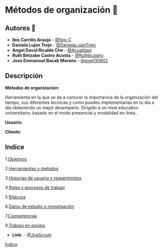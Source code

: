 

# Métodos de organización :notebook:

## Autores :pencil:
* **Ibis Carrillo Araujo** - [@Ibis-C](https://github.com/Ibis-C "@Ibis-C")
* **Daniela Lujan Trejo** - [@DanielaLujanTrejo](https://github.com/DanielaLujanTrejo "@DanielaLujanTrejo") 
* **Angel David Ricalde Che** - [@Acuablast](https://github.com/Acuablast "@JAcuablast")
* **Ruth Betzabe Castro Acosta** - [@Ruthbcastro](https://github.com/Ruthbcastro "@Ruthbcastro")
* **Jose Emmanuel Bacab Moreno** - [@jose130802](https://github.com/jose130802 "jose130802")
## Descripción
**Métodos de organización:**

Herramienta en la que se da a conocer la importancia de la organización del tiempo, sus diferentes técnicas y como puedes implementarlas en tu día a día obteniendo un mejor desempeño. Dirigido a un nivel educativo universitario, basado en el modo presencial y modalidad en línea..

**Usuario:**


**Cliente:**




## Indice


1.[Objetivos](https://github.com/Ibis-C/Metodos-de-organizaci-n/blob/Daniela-Lujan/Documentacion/1.%20Objetivos.md#objetivos "Objetivos")


2.[Herramientas y metodos](https://github.com/Ibis-C/Metodos-de-organizaci-n/blob/Daniela-Lujan/Documentacion/2.%20Herramientas%20y%20métodos.md#herramientas-y-métodos "Herramientas de usuario")


3.[Historias de usuario y requerimintos](https://github.com/Ibis-C/Metodos-de-organizaci-n/blob/Daniela-Lujan/Documentacion/3.%20Historias%20de%20usuario%20y%20requerimientos%20no%20funcionales.md "Historias de usuario y requerimientos")

4.[Roles y procesos de trabajo](https://github.com/Ibis-C/Metodos-de-organizaci-n/blob/Daniela-Lujan/Documentacion/4.%20Roles%20y%20proceso%20de%20trabajo.md#proceso-de-trabajo "Casos de uso")

5.[Bitácora](https://github.com/Ibis-C/Metodos-de-organizaci-n/blob/Daniela-Lujan/Documentacion/5.%20bitácora.md#bitácora "Herramientas e investigación")

6.[Datos de estudio e investigación](https://github.com/Ibis-C/Metodos-de-organizaci-n/blob/Daniela-Lujan/Documentacion/6.%20Datos%20de%20estudio%20e%20Investigacion.md#datos-de-estudio-e-investigación "Datos de estudio e investigación")

7.[Competencias](https://github.com/Ibis-C/Metodos-de-organizaci-n/blob/Daniela-Lujan/Documentacion/7.%20Competencias%20.md#competencias "Competencias")

8.[Trabajo en equipo](https://github.com/Ibis-C/Metodos-de-organizaci-n/blob/Daniela-Lujan/Documentacion/8.%20Trabajo%20en%20equipo.md#trabajo-en-equipo "Trabajo en equipo")





* **Link:** - [@JiraScrum](https://metodos-de-organizacion.atlassian.net/jira/software/projects/PFIS/boards/2)

[Índice](https://github.com/Ibis-C/Metodos-de-organizaci-n/tree/main#%C3%ADndice "íNDICE")


